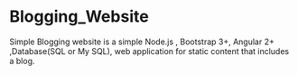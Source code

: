 # Blogging_Website

Simple Blogging website is a simple Node.js , Bootstrap 3+, Angular 2+ ,Database(SQL or My SQL), web application for static content that includes a blog.
